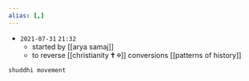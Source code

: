 ```yaml
---
alias: [,]
---
```


- `2021-07-31`  `21:32`
	- started by [[arya samaj]]
	- to reverse [[christianity 🕇 ✠]] conversions [[patterns of history]]

```query
shuddhi movement
```
